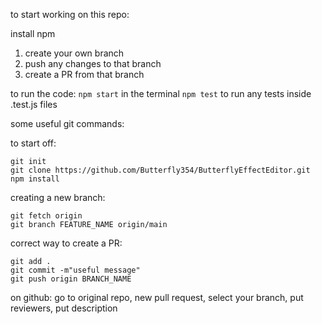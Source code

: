 to start working on this repo:

install npm

1. create your own branch
2. push any changes to that branch
3. create a PR from that branch

to run the code:
```npm start``` in the terminal
```npm test``` to run any tests inside .test.js files


some useful git commands:

to start off:

```
git init
git clone https://github.com/Butterfly354/ButterflyEffectEditor.git
npm install
```

creating a new branch:

```
git fetch origin
git branch FEATURE_NAME origin/main

```

correct way to create a PR:

```
git add .
git commit -m"useful message"
git push origin BRANCH_NAME
```

on github: go to original repo, new pull request, select your branch, put reviewers, put description
